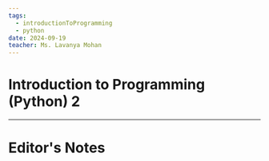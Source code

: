 ```yaml
---
tags:
  - introductionToProgramming
  - python
date: 2024-09-19
teacher: Ms. Lavanya Mohan
---
```

# Introduction to Programming (Python) 2

----------------------------------------------------------------
# Editor's Notes
